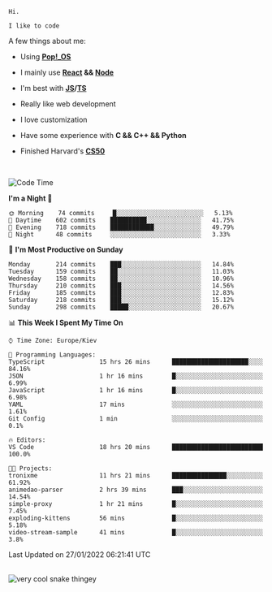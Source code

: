 ```
Hi.

I like to code
```

A few things about me:

-   Using **[Pop!\_OS](https://pop.system76.com/)**

-   I mainly use **[React](https://reactjs.org/) && [Node](https://nodejs.org/en/)**

-   I'm best with **[JS](https://www.javascript.com/)/[TS](https://www.typescriptlang.org/)**

-   Really like web development

-   I love customization

-   Have some experience with **C && C++ && Python**

-   Finished Harvard's **[CS50](https://cs50.harvard.edu)**

<br>

<!--START_SECTION:waka-->
![Code Time](http://img.shields.io/badge/Code%20Time-293%20hrs%2026%20mins-blue)

**I'm a Night 🦉** 

```text
🌞 Morning    74 commits     █░░░░░░░░░░░░░░░░░░░░░░░░   5.13% 
🌆 Daytime    602 commits    ██████████░░░░░░░░░░░░░░░   41.75% 
🌃 Evening    718 commits    ████████████░░░░░░░░░░░░░   49.79% 
🌙 Night      48 commits     ░░░░░░░░░░░░░░░░░░░░░░░░░   3.33%

```
📅 **I'm Most Productive on Sunday** 

```text
Monday       214 commits    ███░░░░░░░░░░░░░░░░░░░░░░   14.84% 
Tuesday      159 commits    ██░░░░░░░░░░░░░░░░░░░░░░░   11.03% 
Wednesday    158 commits    ██░░░░░░░░░░░░░░░░░░░░░░░   10.96% 
Thursday     210 commits    ███░░░░░░░░░░░░░░░░░░░░░░   14.56% 
Friday       185 commits    ███░░░░░░░░░░░░░░░░░░░░░░   12.83% 
Saturday     218 commits    ███░░░░░░░░░░░░░░░░░░░░░░   15.12% 
Sunday       298 commits    █████░░░░░░░░░░░░░░░░░░░░   20.67%

```


📊 **This Week I Spent My Time On** 

```text
⌚︎ Time Zone: Europe/Kiev

💬 Programming Languages: 
TypeScript               15 hrs 26 mins      █████████████████████░░░░   84.16% 
JSON                     1 hr 16 mins        █░░░░░░░░░░░░░░░░░░░░░░░░   6.99% 
JavaScript               1 hr 16 mins        █░░░░░░░░░░░░░░░░░░░░░░░░   6.98% 
YAML                     17 mins             ░░░░░░░░░░░░░░░░░░░░░░░░░   1.61% 
Git Config               1 min               ░░░░░░░░░░░░░░░░░░░░░░░░░   0.1%

🔥 Editors: 
VS Code                  18 hrs 20 mins      █████████████████████████   100.0%

🐱‍💻 Projects: 
tronixme                 11 hrs 21 mins      ███████████████░░░░░░░░░░   61.92% 
animedao-parser          2 hrs 39 mins       ███░░░░░░░░░░░░░░░░░░░░░░   14.54% 
simple-proxy             1 hr 21 mins        █░░░░░░░░░░░░░░░░░░░░░░░░   7.45% 
exploding-kittens        56 mins             █░░░░░░░░░░░░░░░░░░░░░░░░   5.18% 
video-stream-sample      41 mins             █░░░░░░░░░░░░░░░░░░░░░░░░   3.8%

```


 Last Updated on 27/01/2022 06:21:41 UTC
<!--END_SECTION:waka-->

<br>

<img title="" src="https://raw.githubusercontent.com/Trunkelis/Trunkelis/output/github-contribution-grid-snake.svg" alt="very cool snake thingey" data-align="left">
